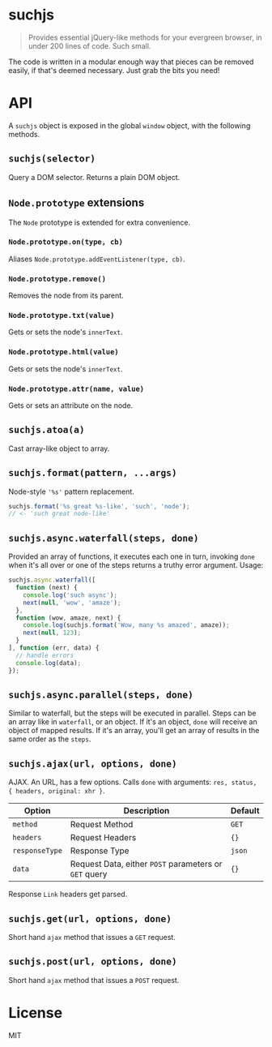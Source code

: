 # suchjs

> Provides essential jQuery-like methods for your evergreen browser, in under 200 lines of code. Such small.

The code is written in a modular enough way that pieces can be removed easily, if that's deemed necessary. Just grab the bits you need!

# API

A `suchjs` object is exposed in the global `window` object, with the following methods.

## `suchjs(selector)`

Query a DOM selector. Returns a plain DOM object.

## `Node.prototype` extensions

The `Node` prototype is extended for extra convenience.

### `Node.prototype.on(type, cb)`

Aliases `Node.prototype.addEventListener(type, cb)`.

### `Node.prototype.remove()`

Removes the node from its parent.

### `Node.prototype.txt(value)`

Gets or sets the node's `innerText`.

### `Node.prototype.html(value)`

Gets or sets the node's `innerText`.

### `Node.prototype.attr(name, value)`

Gets or sets an attribute on the node.

## `suchjs.atoa(a)`

Cast array-like object to array.

## `suchjs.format(pattern, ...args)`

Node-style `'%s'` pattern replacement.

```js
suchjs.format('%s great %s-like', 'such', 'node');
// <- 'such great node-like'
```

## `suchjs.async.waterfall(steps, done)`

Provided an array of functions, it executes each one in turn, invoking `done` when it's all over or one of the steps returns a truthy error argument. Usage:

```js
suchjs.async.waterfall([
  function (next) {
    console.log('such async');
    next(null, 'wow', 'amaze');
  },
  function (wow, amaze, next) {
    console.log(suchjs.format('Wow, many %s amazed', amaze));
    next(null, 123);
  }
], function (err, data) {
  // handle errors
  console.log(data);
});
```

## `suchjs.async.parallel(steps, done)`

Similar to waterfall, but the steps will be executed in parallel. Steps can be an array like in `waterfall`, or an object. If it's an object, `done` will receive an object of mapped results. If it's an array, you'll get an array of results in the same order as the `steps`.

## `suchjs.ajax(url, options, done)`

AJAX. An URL, has a few options. Calls `done` with arguments: `res, status, { headers, original: xhr }`.

Option|Description|Default
----|----|----
`method`|Request Method|`GET`
`headers`|Request Headers|`{}`
`responseType`|Response Type|`json`
`data`|Request Data, either `POST` parameters or `GET` query|`{}`

Response `Link` headers get parsed.

## `suchjs.get(url, options, done)`

Short hand `ajax` method that issues a `GET` request.

## `suchjs.post(url, options, done)`

Short hand `ajax` method that issues a `POST` request.

# License

MIT
